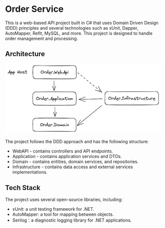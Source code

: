 # Order Service

This is a web-based API project built in C# that uses Domain Driven Design (DDD) principles and several technologies such as xUnit, Dapper, AutoMapper, Refit, MySQL, and more. This project is designed to handle order management and processing.

## Architecture

![architecture](./design/architecture.png)

The project follows the DDD approach and has the following structure:

- WebAPI - contains controllers and API endpoints.
- Application - contains application services and DTOs.
- Domain - contains entities, domain services, and repositories.
- Infrastructure - contains data access and external services implementations.

## Tech Stack

The project uses several open-source libraries, including:

- xUnit: a unit testing framework for .NET.
- AutoMapper: a tool for mapping between objects.
- Serilog：a diagnostic logging library for .NET applications. 
